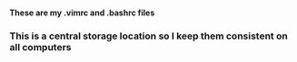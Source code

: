 #### These are my .vimrc and .bashrc files ####
### This is a central storage location so I keep them consistent on all computers ###
